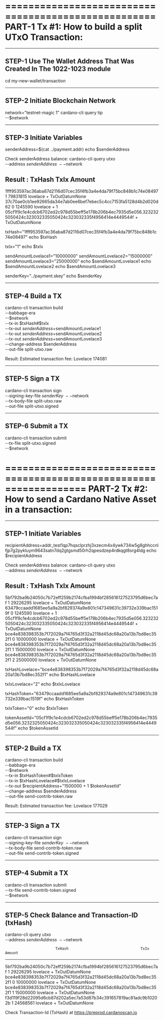 ====================================================
PART-1 Tx #1: How to build a split UTxO Transaction:
====================================================
----------------------------------------------------------------------
STEP-1 Use The Wallet Address That Was Created In The 1022-1023 module
----------------------------------------------------------------------
cd my-new-wallet/transaction

----------------------------------
STEP-2 Initiate Blockchain Network
----------------------------------
network="testnet-magic 1"
cardano-cli query tip \
--$network

-------------------------
STEP-3 Initiate Variables
-------------------------
senderAddress=$(cat ../payment.addr)
echo $senderAddress

Check senderAddress balance:
cardano-cli query utxo \
--address $senderAddress \
--$network

Result :
                           TxHash                                 TxIx        Amount  
--------------------------------------------------------------------------------------
1fff953597ac36aba87d2116d07cec35f4fb3a4e4da79f75bc848b1c74e08497     1        79831815 lovelace + TxOutDatumNone
37c70ae0cb1ee92665da34e7ab0ee6bef7ebec5c4cc7153fa5128d4b2d020d62     0        1245590 lovelace + 1 05cf1f9c1e4cdcb6702ed2c978d55beff5e178b206b4ec7935d5e056.3232325050424c323032335050424c323032335f4956414e4449544f + TxOutDatumNone

txHash="1fff953597ac36aba87d2116d07cec35f4fb3a4e4da79f75bc848b1c74e08497"
echo $txHash

txIx="1"
echo $txIx

sendAmountLovelace1="10000000"
sendAmountLovelace2="15000000"
sendAmountLovelace3="25000000"
echo $sendAmountLovelace1
echo $sendAmountLovelace2
echo $sendAmountLovelace3

senderKey="../payment.skey"
echo $senderKey

-----------------
STEP-4 Build a TX
-----------------
cardano-cli transaction build \
--babbage-era \
--$network \
--tx-in $txHash#$txIx \
--tx-out $senderAddress+$sendAmountLovelace1 \
--tx-out $senderAddress+$sendAmountLovelace2 \
--tx-out $senderAddress+$sendAmountLovelace3 \
--change-address $senderAddress \
--out-file split-utxo.raw

Result:
Estimated transaction fee: Lovelace 174081

----------------
STEP-5 Sign a TX
----------------
cardano-cli transaction sign \
--signing-key-file $senderKey \
--$network \
--tx-body-file split-utxo.raw \
--out-file split-utxo.signed

------------------
STEP-6 Submit a TX
------------------
cardano-cli transaction submit \
--tx-file split-utxo.signed \
--$network


==================================================================
PART-2 Tx #2: How to send a Cardano Native Asset in a transaction:
==================================================================
-------------------------
STEP-1 Initiate Variables
-------------------------
recipientAddress=addr_test1qp7hqsclprzhj3xzecm4x4ywk734w5g8ghhccnlfjp7g2pykluym9643satn7dq2gtgsmd50rh2qpesdzep4rdkqgt8srg4ldg
echo $recipientAddress

Check senderAddress balance:
cardano-cli query utxo \
--address $senderAddress \
--$network

Result :
                           TxHash                                 TxIx        Amount
--------------------------------------------------------------------------------------
5bf792ba9b24050c7b72eff259b2174cfba1994bf285616127523795d6bec7af     1        29226295 lovelace + TxOutDatumNone
63479ccaadd1685ee5a9a2bf829374a9e801c147349631c39732e339bac1519f     0        1245590 lovelace + 1 05cf1f9c1e4cdcb6702ed2c978d55beff5e178b206b4ec7935d5e056.3232325050424c323032335050424c323032335f4956414e4449544f + TxOutDatumNone
bce4e838398353b7f72029a7f4765d3f32a2118d45dc68a20a13b7bd8ec352f1     0        10000000 lovelace + TxOutDatumNone
bce4e838398353b7f72029a7f4765d3f32a2118d45dc68a20a13b7bd8ec352f1     1        15000000 lovelace + TxOutDatumNone
bce4e838398353b7f72029a7f4765d3f32a2118d45dc68a20a13b7bd8ec352f1     2        25000000 lovelace + TxOutDatumNone


txHashLovelace="bce4e838398353b7f72029a7f4765d3f32a2118d45dc68a20a13b7bd8ec352f1"
echo $txHashLovelace

txIxLovelace="2"
echo $txIxLovelace

txHashToken="63479ccaadd1685ee5a9a2bf829374a9e801c147349631c39732e339bac1519f"
echo $txHashToken

txIxToken="0"
echo $txIxToken

tokenAssetId="05cf1f9c1e4cdcb6702ed2c978d55beff5e178b206b4ec7935d5e056.3232325050424c323032335050424c323032335f4956414e4449544f"
echo $tokenAssetId


-----------------
STEP-2 Build a TX
-----------------
cardano-cli transaction build \
--babbage-era \
--$network \
--tx-in $txHashToken#$txIxToken \
--tx-in $txHashLovelace#$txIxLovelace \
--tx-out $recipientAddress+"1500000 + 1 $tokenAssetId" \
--change-address $senderAddress \
--out-file send-contrib-token.raw

Result:
Estimated transaction fee: Lovelace 177029

-----------------
STEP-3 Sign a TX
-----------------
cardano-cli transaction sign \
--signing-key-file $senderKey \
--$network \
--tx-body-file send-contrib-token.raw \
--out-file send-contrib-token.signed

------------------
STEP-4 Submit a TX
------------------
cardano-cli transaction submit \
--tx-file send-contrib-token.signed \
--$network

------------------------------------------------
STEP-5 Check Balance and Transaction-ID (txHash)
------------------------------------------------
cardano-cli query utxo \
--address $senderAddress \
--$network

                           TxHash                                 TxIx        Amount  
--------------------------------------------------------------------------------------
5bf792ba9b24050c7b72eff259b2174cfba1994bf285616127523795d6bec7af     1        29226295 lovelace + TxOutDatumNone
bce4e838398353b7f72029a7f4765d3f32a2118d45dc68a20a13b7bd8ec352f1     0        10000000 lovelace + TxOutDatumNone
bce4e838398353b7f72029a7f4765d3f32a2118d45dc68a20a13b7bd8ec352f1     1        15000000 lovelace + TxOutDatumNone
f3d119f28d22095d6cb87d202a5ec7a53d87b34c391657819ac81adc9b10202b     1        24568561 lovelace + TxOutDatumNone

Check Transaction-Id (TxHash) at https://preprod.cardanoscan.io
